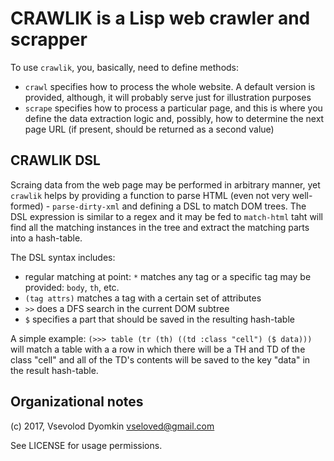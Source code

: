 # CRAWLIK is a Lisp web crawler and scrapper

To use `crawlik`, you, basically, need to define methods:

- `crawl` specifies how to process the whole website. A default version is provided, although, it will probably serve just for illustration purposes
- `scrape` specifies how to process a particular page, and this is where you define the data extraction logic and, possibly, how to determine the next page URL (if present, should be returned as a second value)

## CRAWLIK DSL

Scraing data from the web page may be performed in arbitrary manner, yet `crawlik` helps by providing a function to parse HTML (even not very well-formed) - `parse-dirty-xml` and defining a DSL to match DOM trees. The DSL expression is similar to a regex and it may be fed to `match-html` taht will find all the matching instances in the tree and extract the matching parts into a hash-table.

The DSL syntax includes:

- regular matching at point: `*` matches any tag or a specific tag may be provided: `body`, `th`, etc.
- `(tag attrs)` matches a tag with a certain set of attributes
- `>>` does a DFS search in the current DOM subtree
- `$` specifies a part that should be saved in the resulting hash-table

A simple example: `(>>> table (tr (th) ((td :class "cell") ($ data)))` will match a table with a a row in which there will be a TH and TD of the class "cell" and all of the TD's contents will be saved to the key "data" in the result hash-table.


## Organizational notes

(c) 2017, Vsevolod Dyomkin <vseloved@gmail.com>

See LICENSE for usage permissions.
